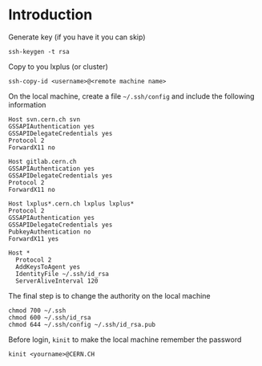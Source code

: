 # Introduction

Generate key (if you have it you can skip)

```
ssh-keygen -t rsa
```

Copy to you lxplus (or cluster)

```
ssh-copy-id <username>@<remote machine name>
```


On the local machine, create a file `~/.ssh/config` and include the following information

```
Host svn.cern.ch svn
GSSAPIAuthentication yes
GSSAPIDelegateCredentials yes
Protocol 2
ForwardX11 no

Host gitlab.cern.ch
GSSAPIAuthentication yes
GSSAPIDelegateCredentials yes
Protocol 2
ForwardX11 no

Host lxplus*.cern.ch lxplus lxplus*
Protocol 2
GSSAPIAuthentication yes
GSSAPIDelegateCredentials yes
PubkeyAuthentication no
ForwardX11 yes

Host *
  Protocol 2
  AddKeysToAgent yes
  IdentityFile ~/.ssh/id_rsa
  ServerAliveInterval 120
```

The final step is to change the authority on the local machine

```
chmod 700 ~/.ssh
chmod 600 ~/.ssh/id_rsa
chmod 644 ~/.ssh/config ~/.ssh/id_rsa.pub
```

Before login, `kinit` to make the local machine remember the password
```
kinit <yourname>@CERN.CH
```
